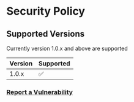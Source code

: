 # Security Policy

## Supported Versions

Currently version 1.0.x and above are supported

| Version | Supported          |
| ------- | ------------------ |
| 1.0.x   | :white_check_mark: |

### [Report a Vulnerability](https://github.com/SeqSEE/Hera/issues)
